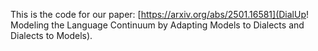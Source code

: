 This is the code for our paper: [https://arxiv.org/abs/2501.16581](DialUp! Modeling the Language Continuum by Adapting Models to Dialects and Dialects to Models). 